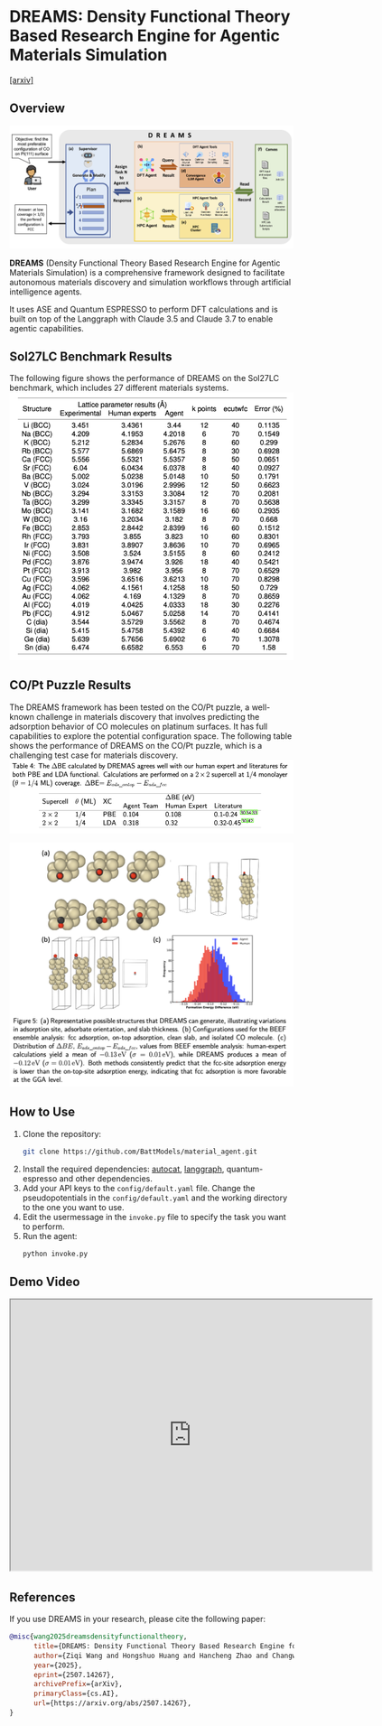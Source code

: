 # DREAMS: Density Functional Theory Based Research Engine for Agentic Materials Simulation

[\[arxiv\]](https://arxiv.org/abs/2507.14267)  
## Overview

![DREAMS Overview](./figures/plan_agent_pipeline.png)

**DREAMS** (Density Functional Theory Based Research Engine for Agentic Materials Simulation) is a comprehensive framework designed to facilitate autonomous materials discovery and simulation workflows through artificial intelligence agents.

It uses ASE and Quantum ESPRESSO to perform DFT calculations and is built on top of the Langgraph with Claude 3.5 and Claude 3.7 to enable agentic capabilities.

## Sol27LC Benchmark Results
The following figure shows the performance of DREAMS on the Sol27LC benchmark, which includes 27 different materials systems. 
![Sol27LC Benchmark Results](./figures/sol27lc.png)


## CO/Pt Puzzle Results

The DREAMS framework has been tested on the CO/Pt puzzle, a well-known challenge in materials discovery that involves predicting the adsorption behavior of CO molecules on platinum surfaces. It has full capabilities to explore the potential configuration space. The following table shows the performance of DREAMS on the CO/Pt puzzle, which is a challenging test case for materials discovery.
![CO/Pt Puzzle Results](./figures/copt.png)


![BEEF Analysis](./figures/beef.png)

## How to Use
1. Clone the repository:
   ```bash
   git clone https://github.com/BattModels/material_agent.git
   ```
2. Install the required dependencies: [autocat](https://aced-differentiate.github.io/auto_cat/), [langgraph](https://langchain-ai.github.io/langgraph/concepts/why-langgraph/), quantum-espresso and other dependencies.
3. Add your API keys to the `config/default.yaml` file. Change the pseudopotentials in the `config/default.yaml` and the working directory to the one you want to use.
4. Edit the usermessage in the `invoke.py` file to specify the task you want to perform.
5. Run the agent:
    ```bash
    python invoke.py
    ```
## Demo Video

<iframe src="https://drive.google.com/file/d/1XInq7Q226777BSsTfQSe5HptYrk_GOIE/preview" width="640" height="480" allow="autoplay"></iframe>

## References 
If you use DREAMS in your research, please cite the following paper:

```bibtex
@misc{wang2025dreamsdensityfunctionaltheory,
      title={DREAMS: Density Functional Theory Based Research Engine for Agentic Materials Simulation}, 
      author={Ziqi Wang and Hongshuo Huang and Hancheng Zhao and Changwen Xu and Shang Zhu and Jan Janssen and Venkatasubramanian Viswanathan},
      year={2025},
      eprint={2507.14267},
      archivePrefix={arXiv},
      primaryClass={cs.AI},
      url={https://arxiv.org/abs/2507.14267}, 
}
```

